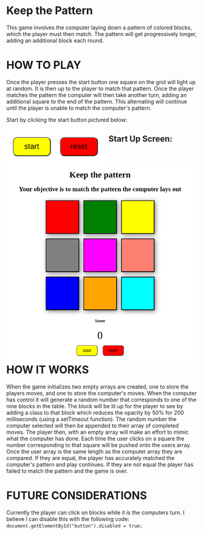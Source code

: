 # Keep the Pattern

This game involves the computer laying down a pattern of colored blocks, which the player must then match. The pattern will get progressively longer, adding an additional block each round. 

# HOW TO PLAY

Once the player presses the start button one square on the grid will light up at random. It is then up to the player to match that pattern. Once the player matches the pattern the computer will then take another turn, adding an additional square to the end of the pattern. This alternating will continue until the player is unable to match the computer's pattern. 

Start by clicking the start button pictured below:


<img src="start_button.png"
     alt="Start up screen"
     style="float: left; margin-right: 10px;" />

## Start Up Screen:
<img src="main_screen.png"
     alt="Start up screen"
     style="float: left; margin-right: 10px;" />

# HOW IT WORKS
When the game initializes two empty arrays are created, one to store the players moves, and one to store the computer's moves. When the computer has control it will generate a random number that corresponds to one of the nine blocks in the table. The block will be lit up for the player to see by adding a class to that block which reduces the opacity by 50% for 200 milliseconds (using a setTimeout function). The random number the computer selected will then be appended to their array of completed moves. The player then, with an empty array will make an effort to mimic what the computer has done. Each time the user clicks on a square the number corresponding to that square will be pushed onto the users array. Once the user array is the same length as the computer array they are compared. If they are equal, the player has accurately matched the computer's pattern and play continues. If they are not equal the player has failed to match the pattern and the game is over. 

# FUTURE CONSIDERATIONS

Currently the player can click on blocks while it is the computers turn. I believe I can disable this with the following code:
`document.getElementById("button").disabled = true;`

